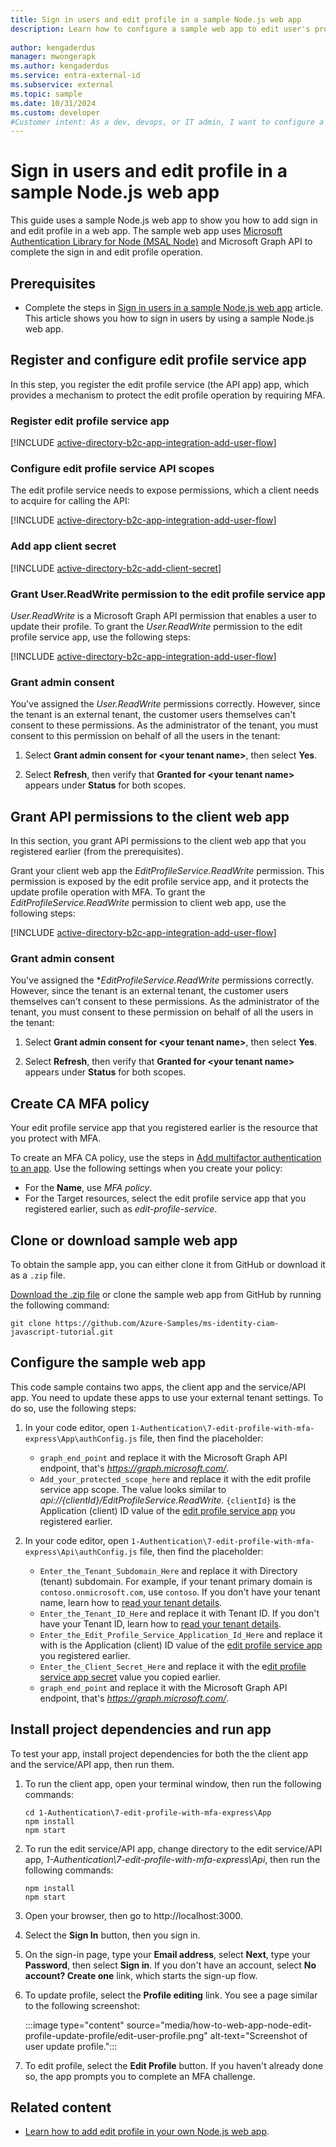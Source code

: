 ```yaml
---
title: Sign in users and edit profile in a sample Node.js web app
description: Learn how to configure a sample web app to edit user's profile. The edit profile operation requires a customer user to complete multifactor authentication (MFA)
 
author: kengaderdus
manager: mwongerapk
ms.author: kengaderdus
ms.service: entra-external-id 
ms.subservice: external
ms.topic: sample
ms.date: 10/31/2024
ms.custom: developer
#Customer intent: As a dev, devops, or IT admin, I want to configure a sample Node.js web app so that customer users can sign in and edit profile in their external tenant
---
```


# Sign in users and edit profile in a sample Node.js web app

This guide uses a sample Node.js web app to show you how to add sign in and edit profile in a web app. The sample web app uses [Microsoft Authentication Library for Node (MSAL Node)](https://github.com/AzureAD/microsoft-authentication-library-for-js/tree/dev/lib/msal-node) and Microsoft Graph API to complete the sign in and edit profile operation.

## Prerequisites

- Complete the steps in [Sign in users in a sample Node.js web app](sample-web-app-node-sign-in.md) article. This article shows you how to sign in users by using a sample Node.js web app. 

## Register and configure edit profile service app

In this step, you register the edit profile service (the API app) app, which provides a mechanism to protect the edit profile operation by requiring MFA. 

### Register edit profile service app

[!INCLUDE [active-directory-b2c-app-integration-add-user-flow](./includes/register-app/register-mfa-api-app.md)]

### Configure edit profile service API scopes

The edit profile service needs to expose permissions, which a client needs to acquire for calling the API:

[!INCLUDE [active-directory-b2c-app-integration-add-user-flow](./includes/register-app/add-api-mfa-scopes.md)]

### Add app client secret

[!INCLUDE [active-directory-b2c-add-client-secret](./includes/register-app/add-mfa-api-app-client-secret.md)]

### Grant User.ReadWrite permission to the edit profile service app

*User.ReadWrite* is a Microsoft Graph API permission that enables a user to update their profile. To grant the *User.ReadWrite* permission to the edit profile service app, use the following steps: 

[!INCLUDE [active-directory-b2c-app-integration-add-user-flow](./includes/register-app/grant-api-permission-edit-profile.md)]

### Grant admin consent

You've assigned the *User.ReadWrite* permissions correctly. However, since the tenant is an external tenant, the customer users themselves can't consent to these permissions. As the administrator of the tenant, you must consent to this permission on behalf of all the users in the tenant:
    
1. Select **Grant admin consent for \<your tenant name\>**, then select **Yes**.

1. Select **Refresh**, then verify that **Granted for \<your tenant name\>** appears under **Status** for both scopes.

## Grant API permissions to the client web app

In this section, you grant API permissions to the client web app that you registered earlier (from the prerequisites). 

Grant your client web app the *EditProfileService.ReadWrite* permission. This permission is exposed by the edit profile service app, and it protects the update profile operation with MFA. To grant the *EditProfileService.ReadWrite* permission to client web app, use the following steps:

[!INCLUDE [active-directory-b2c-app-integration-add-user-flow](./includes/register-app/grant-api-permissions-mfa-api-app.md)]

### Grant admin consent

You've assigned the **EditProfileService.ReadWrite* permissions correctly. However, since the tenant is an external tenant, the customer users themselves can't consent to these permissions. As the administrator of the tenant, you must consent to these permission on behalf of all the users in the tenant:
    
1. Select **Grant admin consent for \<your tenant name\>**, then select **Yes**.

1. Select **Refresh**, then verify that **Granted for \<your tenant name\>** appears under **Status** for both scopes.

## Create CA MFA policy

Your edit profile service app that you registered earlier is the resource that you protect with MFA. 

To create an MFA CA policy, use the steps in [Add multifactor authentication to an app](how-to-multifactor-authentication-customers.md). Use the following settings when you create your policy:
- For the **Name**, use *MFA policy*.
- For the Target resources, select the edit profile service app that you registered earlier, such as *edit-profile-service*.

## Clone or download sample web app

To obtain the sample app, you can either clone it from GitHub or download it as a `.zip` file.

[Download the .zip file](https://github.com/Azure-Samples/ms-identity-ciam-javascript-tutorial/archive/refs/heads/main.zip) or clone the sample web app from GitHub by running the following command:

```Console
git clone https://github.com/Azure-Samples/ms-identity-ciam-javascript-tutorial.git
```

## Configure the sample web app

This code sample contains two apps, the client app and the service/API app. You need to update these apps to use your external tenant settings. To do so, use the following steps:

1. In your code editor, open `1-Authentication\7-edit-profile-with-mfa-express\App\authConfig.js` file, then find the placeholder:

    - `graph_end_point` and replace it with the Microsoft Graph API endpoint, that's *https://graph.microsoft.com/*.
    - `Add_your_protected_scope_here` and replace it with the edit profile service app scope. The value looks similar to *api://{clientId}/EditProfileService.ReadWrite*. `{clientId}` is the Application (client) ID value of the [edit profile service app](#register-edit-profile-service-app) you registered earlier.

1. In your code editor, open `1-Authentication\7-edit-profile-with-mfa-express\Api\authConfig.js` file, then find the placeholder:
    
    - `Enter_the_Tenant_Subdomain_Here` and replace it with Directory (tenant) subdomain. For example, if your tenant primary domain is `contoso.onmicrosoft.com`, use `contoso`. If you don't have your tenant name, learn how to [read your tenant details](how-to-create-customer-tenant-portal.md#get-the-customer-tenant-details). 
    - `Enter_the_Tenant_ID_Here` and replace it with Tenant ID. If you don't have your Tenant ID, learn how to [read your tenant details](how-to-create-customer-tenant-portal.md#get-the-customer-tenant-details).
    - `Enter_the_Edit_Profile_Service_Application_Id_Here` and replace it with is the Application (client) ID value of the [edit profile service app](#register-edit-profile-service-app) you registered earlier.
    - `Enter_the_Client_Secret_Here` and replace it with the e[dit profile service app secret](#add-app-client-secret) value you copied earlier.
    - `graph_end_point` and replace it with the Microsoft Graph API endpoint, that's *https://graph.microsoft.com/*.

## Install project dependencies and run app

To test your app, install project dependencies for both the the client app and the service/API app, then run them.

1. To run the client app, open your terminal window, then run the following commands:
    
    ```Console
    cd 1-Authentication\7-edit-profile-with-mfa-express\App
    npm install
    npm start
    ```
1. To run the edit service/API app, change directory to the edit service/API app, *1-Authentication\7-edit-profile-with-mfa-express\Api*, then run the following commands:

    ```Console
    npm install
    npm start
    ```

1. Open your browser, then go to http://localhost:3000.

1. Select the **Sign In** button, then you sign in.

1. On the sign-in page, type your **Email address**, select **Next**, type your **Password**, then select **Sign in**. If you don't have an account, select **No account? Create one** link, which starts the sign-up flow.

1. To update profile, select the **Profile editing** link. You see a page similar to the following screenshot:

    :::image type="content" source="media/how-to-web-app-node-edit-profile-update-profile/edit-user-profile.png" alt-text="Screenshot of user update profile."::: 

1. To edit profile, select the **Edit Profile** button. If you haven't already done so, the app prompts you to complete an MFA challenge. 

## Related content

-  [Learn how to add edit profile in your own Node.js web app](how-to-web-app-node-edit-profile-prepare-tenant.md).